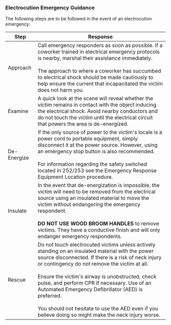### Electrocution Emergency Guidance

The following steps are to be followed in the event of an electrocution emergency:

 Step | Response  
--- | ---
 Approach | Call emergency responders as soon as possible. If a coworker trained in electrical emergency protocols is nearby, marshal their assistance immediately. <br><br> The approach to where a coworker has succumbed to electrical shock should be made cautiously to help ensure the current that incapacitated the victim does not harm you.
Examine | A quick look at the scene will reveal whether the victim remains in contact with the object inducing the electrical shock. Avoid nearby conductors and do not touch the victim until the electrical circuit that powers the area is de-energized.
De-Energize | If the only source of power to the victim's locale is a power cord to portable equipment, simply disconnect it at the power source. However, using an emergency stop button is also recommended. <br><br> For information regarding the safety switched located in 252/253 see the Emergency Response Equipment Location procedure.
Insulate | In the event that de-energization is impossible, the victim will need to be removed from the electrical source using an insulated material to move the victim without endangering the emergency respondent. <br><br> __DO NOT USE WOOD BROOM HANDLES__ to remove victims. They have a conductive finish and will only endanger emergency respondents.
Rescue | Do not touch electrocuted victims unless actively standing on an insulated material with the power source disconnected. If there is a risk of neck injury or contingency do not remove the victim at all. <br><br> Ensure the victim's airway is unobstructed, check pulse, and perform CPR if necessary. Use of an Automated Emergency Defibrillator (AED) is preferred. <br><br> You should not hesitate to use the AED even if you believe doing so might make the neck injury worse.
